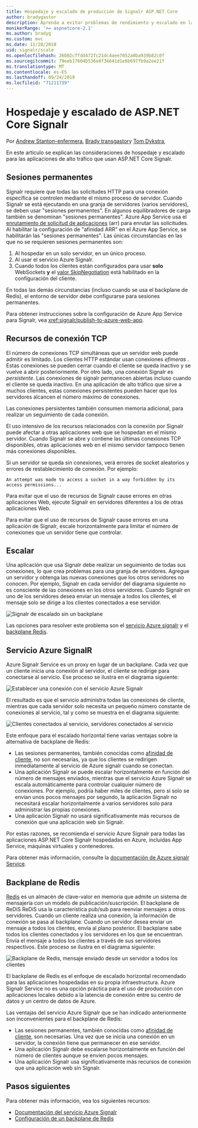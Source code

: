 ```yaml
---
title: Hospedaje y escalado de producción de Signalr ASP.NET Core
author: bradygaster
description: Aprenda a evitar problemas de rendimiento y escalado en las aplicaciones que usan ASP.NET Core Signalr.
monikerRange: '>= aspnetcore-2.1'
ms.author: bradyg
ms.custom: mvc
ms.date: 11/28/2018
uid: signalr/scale
ms.openlocfilehash: 26b02cffdd472fc21dc4aee7052a0ba939b82c0f
ms.sourcegitcommit: 79eeb17604b536e8f34641d1e6b697fb9a2ee21f
ms.translationtype: MT
ms.contentlocale: es-ES
ms.lasthandoff: 09/24/2019
ms.locfileid: "71211739"
---
```

# <a name="aspnet-core-signalr-hosting-and-scaling"></a>Hospedaje y escalado de ASP.NET Core Signalr

Por [Andrew Stanton-enfermera](https://twitter.com/anurse), [Brady transgastor](https://twitter.com/bradygaster)y [Tom Dykstra](https://github.com/tdykstra),

En este artículo se explican las consideraciones de hospedaje y escalado para las aplicaciones de alto tráfico que usan ASP.NET Core Signalr.

## <a name="sticky-sessions"></a>Sesiones permanentes

Signalr requiere que todas las solicitudes HTTP para una conexión específica se controlen mediante el mismo proceso de servidor. Cuando Signalr se está ejecutando en una granja de servidores (varios servidores), se deben usar "sesiones permanentes". En algunos equilibradores de carga también se denominan "sesiones permanentes". Azure App Service usa el [enrutamiento de solicitud de aplicaciones](https://docs.microsoft.com/iis/extensions/planning-for-arr/application-request-routing-version-2-overview) (arr) para enrutar las solicitudes. Al habilitar la configuración de "afinidad ARR" en el Azure App Service, se habilitarán las "sesiones permanentes". Las únicas circunstancias en las que no se requieren sesiones permanentes son:

1. Al hospedar en un solo servidor, en un único proceso.
1. Al usar el servicio Azure Signalr.
1. Cuando todos los clientes están configurados para usar **solo** WebSockets **y** el [valor SkipNegotiation](xref:signalr/configuration#configure-additional-options) está habilitado en la configuración del cliente.

En todas las demás circunstancias (incluso cuando se usa el backplane de Redis), el entorno de servidor debe configurarse para sesiones permanentes.

Para obtener instrucciones sobre la configuración de Azure App Service para Signalr, vea <xref:signalr/publish-to-azure-web-app>.

## <a name="tcp-connection-resources"></a>Recursos de conexión TCP

El número de conexiones TCP simultáneas que un servidor web puede admitir es limitado. Los clientes HTTP estándar usan conexiones *efímeras* . Estas conexiones se pueden cerrar cuando el cliente se queda inactivo y se vuelve a abrir posteriormente. Por otro lado, una conexión Signalr es *persistente*. Las conexiones de signalr permanecen abiertas incluso cuando el cliente se queda inactivo. En una aplicación de alto tráfico que sirve a muchos clientes, estas conexiones persistentes pueden hacer que los servidores alcancen el número máximo de conexiones.

Las conexiones persistentes también consumen memoria adicional, para realizar un seguimiento de cada conexión.

El uso intensivo de los recursos relacionados con la conexión por Signalr puede afectar a otras aplicaciones web que se hospedan en el mismo servidor. Cuando Signalr se abre y contiene las últimas conexiones TCP disponibles, otras aplicaciones web en el mismo servidor tampoco tienen más conexiones disponibles.

Si un servidor se queda sin conexiones, verá errores de socket aleatorios y errores de restablecimiento de conexión. Por ejemplo:

```
An attempt was made to access a socket in a way forbidden by its access permissions...
```

Para evitar que el uso de recursos de Signalr cause errores en otras aplicaciones Web, ejecute Signalr en servidores diferentes a los de otras aplicaciones Web.

Para evitar que el uso de recursos de Signalr cause errores en una aplicación de Signalr, escale horizontalmente para limitar el número de conexiones que un servidor tiene que controlar.

## <a name="scale-out"></a>Escalar

Una aplicación que usa Signalr debe realizar un seguimiento de todas sus conexiones, lo que crea problemas para una granja de servidores. Agregue un servidor y obtenga las nuevas conexiones que los otros servidores no conocen. Por ejemplo, Signalr en cada servidor del diagrama siguiente no es consciente de las conexiones en los otros servidores. Cuando Signalr en uno de los servidores desea enviar un mensaje a todos los clientes, el mensaje solo se dirige a los clientes conectados a ese servidor.

![Signalr de escalado sin un backplane](scale/_static/scale-no-backplane.png)

Las opciones para resolver este problema son el [servicio Azure signalr](#azure-signalr-service) y el [backplane Redis](#redis-backplane).

## <a name="azure-signalr-service"></a>Servicio Azure SignalR

Azure Signalr Service es un proxy en lugar de un backplane. Cada vez que un cliente inicia una conexión al servidor, el cliente se redirige para conectarse al servicio. Ese proceso se ilustra en el diagrama siguiente:

![Establecer una conexión con el servicio Azure Signalr](scale/_static/azure-signalr-service-one-connection.png)

El resultado es que el servicio administra todas las conexiones de cliente, mientras que cada servidor solo necesita un pequeño número constante de conexiones al servicio, tal y como se muestra en el diagrama siguiente:

![Clientes conectados al servicio, servidores conectados al servicio](scale/_static/azure-signalr-service-multiple-connections.png)

Este enfoque para el escalado horizontal tiene varias ventajas sobre la alternativa de backplane de Redis:

* Las sesiones permanentes, también conocidas como [afinidad de cliente](/iis/extensions/configuring-application-request-routing-arr/http-load-balancing-using-application-request-routing#step-3---configure-client-affinity), no son necesarias, ya que los clientes se redirigen inmediatamente al servicio de Azure signalr cuando se conectan.
* Una aplicación Signalr se puede escalar horizontalmente en función del número de mensajes enviados, mientras que el servicio Azure Signalr se escala automáticamente para controlar cualquier número de conexiones. Por ejemplo, podría haber miles de clientes, pero si solo se envían unos pocos mensajes por segundo, la aplicación Signalr no necesitará escalar horizontalmente a varios servidores solo para administrar las propias conexiones.
* Una aplicación Signalr no usará significativamente más recursos de conexión que una aplicación web sin Signalr.

Por estas razones, se recomienda el servicio Azure Signalr para todas las aplicaciones ASP.NET Core Signalr hospedadas en Azure, incluidas App Service, máquinas virtuales y contenedores.

Para obtener más información, consulte la [documentación de Azure signalr Service](/azure/azure-signalr/signalr-overview).

## <a name="redis-backplane"></a>Backplane de Redis

[Redis](https://redis.io/) es un almacén de clave-valor en memoria que admite un sistema de mensajería con un modelo de publicación/suscripción. El backplane de ReDiS ReDiS usa la característica pub/sub para reenviar mensajes a otros servidores. Cuando un cliente realiza una conexión, la información de conexión se pasa al backplane. Cuando un servidor desea enviar un mensaje a todos los clientes, envía al plano posterior. El backplane sabe todos los clientes conectados y los servidores en los que se encuentran. Envía el mensaje a todos los clientes a través de sus servidores respectivos. Este proceso se ilustra en el diagrama siguiente:

![Backplane de Redis, mensaje enviado desde un servidor a todos los clientes](scale/_static/redis-backplane.png)

El backplane de Redis es el enfoque de escalado horizontal recomendado para las aplicaciones hospedadas en su propia infraestructura. Azure Signalr Service no es una opción práctica para el uso de producción con aplicaciones locales debido a la latencia de conexión entre su centro de datos y un centro de datos de Azure.

Las ventajas del servicio Azure Signalr que se han indicado anteriormente son inconvenientes para el backplane de Redis:

* Las sesiones permanentes, también conocidas como [afinidad de cliente](/iis/extensions/configuring-application-request-routing-arr/http-load-balancing-using-application-request-routing#step-3---configure-client-affinity), son necesarias. Una vez que se inicia una conexión en un servidor, la conexión tiene que permanecer en ese servidor.
* Una aplicación Signalr debe escalarse horizontalmente en función del número de clientes aunque se envíen pocos mensajes.
* Una aplicación Signalr usa significativamente más recursos de conexión que una aplicación web sin Signalr.

## <a name="next-steps"></a>Pasos siguientes

Para obtener más información, vea los siguientes recursos:

* [Documentación del servicio Azure Signalr](/azure/azure-signalr/signalr-overview)
* [Configuración de un backplane de Redis](xref:signalr/redis-backplane)

